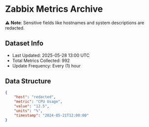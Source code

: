 # Zabbix Metrics Archive

⚠️ **Note**: Sensitive fields like hostnames and system descriptions are redacted.

## Dataset Info
- Last Updated: 2025-05-28 13:00 UTC
- Total Metrics Collected: 992
- Update Frequency: Every (1) hour

## Data Structure
```json
{
    "host": "redacted",
    "metric": "CPU Usage",
    "value": "12.5",
    "units": "%",
    "timestamp": "2024-05-21T12:00:00"
}
```
